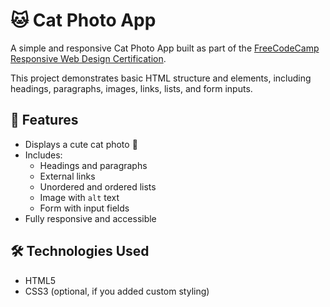 # 🐱 Cat Photo App

A simple and responsive Cat Photo App built as part of the [FreeCodeCamp Responsive Web Design Certification](https://www.freecodecamp.org/learn/).

This project demonstrates basic HTML structure and elements, including headings, paragraphs, images, links, lists, and form inputs.

## 🚀 Features

- Displays a cute cat photo 🐾
- Includes:
  - Headings and paragraphs
  - External links
  - Unordered and ordered lists
  - Image with `alt` text
  - Form with input fields
- Fully responsive and accessible

## 🛠 Technologies Used

- HTML5
- CSS3 (optional, if you added custom styling)



